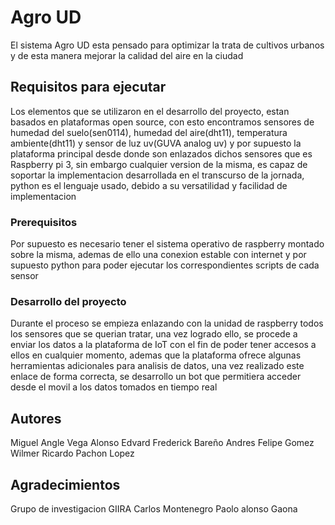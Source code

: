 # Agro UD

El sistema Agro UD esta pensado para optimizar la trata de cultivos urbanos y de esta manera mejorar la calidad del aire en la ciudad 

## Requisitos para ejecutar

Los elementos que se utilizaron en el desarrollo del proyecto, estan basados en plataformas open source, con esto encontramos sensores de humedad del suelo(sen0114), humedad del aire(dht11), temperatura ambiente(dht11) y sensor de luz uv(GUVA analog uv) y por supuesto la plataforma principal desde donde son enlazados dichos sensores que es Raspberry pi 3, sin embargo cualquier version de la misma, es capaz de soportar la implementacion desarrollada en el transcurso de la jornada, python es el lenguaje usado, debido a su versatilidad y facilidad de implementacion

### Prerequisitos

Por supuesto es necesario tener el sistema operativo de raspberry montado sobre la misma, ademas de ello una conexion estable con internet y por supuesto python para poder ejecutar los correspondientes scripts de cada sensor

### Desarrollo del proyecto

Durante el proceso se empieza enlazando con la unidad de raspberry todos los sensores que se querian tratar, una vez logrado ello, se procede a enviar los datos a la plataforma de IoT con el fin de poder tener accesos a ellos en cualquier momento, ademas que la plataforma ofrece algunas herramientas adicionales para analisis de datos, una vez realizado este enlace de forma correcta, se desarrollo un bot que permitiera acceder desde el movil a los datos tomados en tiempo real

## Autores

Miguel Angle Vega Alonso
Edvard Frederick Bareño
Andres Felipe Gomez 
Wilmer Ricardo Pachon Lopez



## Agradecimientos

Grupo de investigacion GIIRA
Carlos Montenegro
Paolo alonso Gaona


